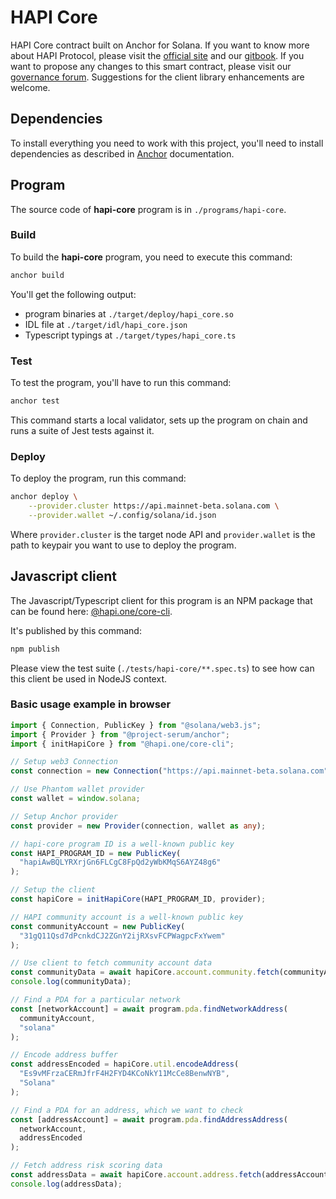 # HAPI Core

HAPI Core contract built on Anchor for Solana. If you want to know more about HAPI Protocol, please visit the [official site](https://hapi.one/) and our [gitbook](https://hapi-one.gitbook.io/hapi-protocol). If you want to propose any changes to this smart contract, please visit our [governance forum](https://gov.hapi.one/). Suggestions for the client library enhancements are welcome.

## Dependencies

To install everything you need to work with this project, you'll need to install dependencies as described in [Anchor](https://project-serum.github.io/anchor/getting-started/installation.html) documentation.

## Program

The source code of **hapi-core** program is in `./programs/hapi-core`.

### Build

To build the **hapi-core** program, you need to execute this command:

```sh
anchor build
```

You'll get the following output:

- program binaries at `./target/deploy/hapi_core.so`
- IDL file at `./target/idl/hapi_core.json`
- Typescript typings at `./target/types/hapi_core.ts`

### Test

To test the program, you'll have to run this command:

```sh
anchor test
```

This command starts a local validator, sets up the program on chain and runs a suite of Jest tests against it.

### Deploy

To deploy the program, run this command:

```sh
anchor deploy \
    --provider.cluster https://api.mainnet-beta.solana.com \
    --provider.wallet ~/.config/solana/id.json
```

Where `provider.cluster` is the target node API and `provider.wallet` is the path to keypair you want to use to deploy the program.

## Javascript client

The Javascript/Typescript client for this program is an NPM package that can be found here: [@hapi.one/core-cli](https://www.npmjs.com/package/@hapi.one/core-cli).

It's published by this command:

```sh
npm publish
```

Please view the test suite (`./tests/hapi-core/**.spec.ts`) to see how can this client be used in NodeJS context.

### Basic usage example in browser

```typescript
import { Connection, PublicKey } from "@solana/web3.js";
import { Provider } from "@project-serum/anchor";
import { initHapiCore } from "@hapi.one/core-cli";

// Setup web3 Connection
const connection = new Connection("https://api.mainnet-beta.solana.com");

// Use Phantom wallet provider
const wallet = window.solana;

// Setup Anchor provider
const provider = new Provider(connection, wallet as any);

// hapi-core program ID is a well-known public key
const HAPI_PROGRAM_ID = new PublicKey(
  "hapiAwBQLYRXrjGn6FLCgC8FpQd2yWbKMqS6AYZ48g6"
);

// Setup the client
const hapiCore = initHapiCore(HAPI_PROGRAM_ID, provider);

// HAPI community account is a well-known public key
const communityAccount = new PublicKey(
  "31gQ11Qsd7dPcnkdCJ2ZGnY2ijRXsvFCPWagpcFxYwem"
);

// Use client to fetch community account data
const communityData = await hapiCore.account.community.fetch(communityAccount);
console.log(communityData);

// Find a PDA for a particular network
const [networkAccount] = await program.pda.findNetworkAddress(
  communityAccount,
  "solana"
);

// Encode address buffer
const addressEncoded = hapiCore.util.encodeAddress(
  "Es9vMFrzaCERmJfrF4H2FYD4KCoNkY11McCe8BenwNYB",
  "Solana"
);

// Find a PDA for an address, which we want to check
const [addressAccount] = await program.pda.findAddressAddress(
  networkAccount,
  addressEncoded
);

// Fetch address risk scoring data
const addressData = await hapiCore.account.address.fetch(addressAccount);
console.log(addressData);
```
